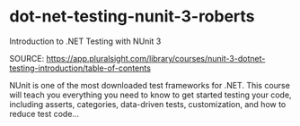 # dot-net-testing-nunit-3-roberts
Introduction to .NET Testing with NUnit 3

SOURCE: https://app.pluralsight.com/library/courses/nunit-3-dotnet-testing-introduction/table-of-contents

NUnit is one of the most downloaded test frameworks for .NET. This course will teach you everything you need to know to get started testing your code, including asserts, categories, data-driven tests, customization, and how to reduce test code...
